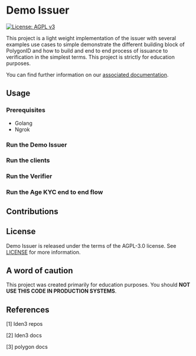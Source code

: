 # Demo Issuer

[![License: AGPL v3](https://img.shields.io/badge/License-AGPL_v3-blue.svg)](https://www.gnu.org/licenses/agpl-3.0)

This project is a light weight implementation of the issuer with several examples use cases to simple demonstrate the different building block of PolygonID and how to build and end to end process of issuance to verification in the simplest terms. This project is strictly for education purposes.

You can find further information on our [associated documentation](https://demoissuer.gitbook.io/demoissuer/).

## Usage

### Prerequisites
- Golang
- Ngrok



### Run the Demo Issuer

### Run the clients

### Run the Verifier

### Run the Age KYC end to end flow 

## Contributions

## License

Demo Issuer is released under the terms of the AGPL-3.0 license. See [LICENSE](LICENSE) for more information.

## A word of caution
This project was created primarily for education purposes. You should **NOT USE THIS CODE IN PRODUCTION SYSTEMS**.


## References

[1] Iden3 repos

[2] Iden3 docs

[3] polygon docs

